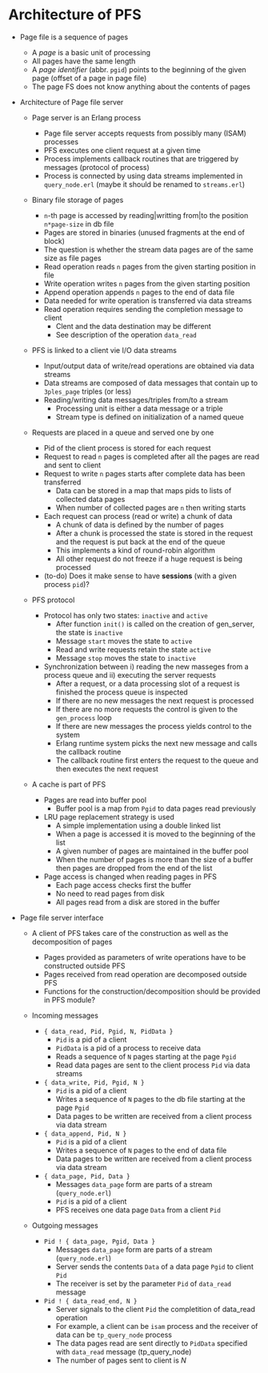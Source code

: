 #  Architecture of PFS

* Page file is a sequence of pages

    * A *page* is a basic unit of processing
    * All pages have the same length
    * A *page identifier* (abbr. ```pgid```) points to the beginning of the given page (offset of a page in page file)
    * The page FS does not know anything about the contents of pages

* Architecture of Page file server

    * Page server is an Erlang process

        * Page file server accepts requests from possibly many (ISAM) processes
        * PFS executes one client request at a given time
        * Process implements callback routines that are triggered by messages (protocol of process)
        * Process is connected by using data streams implemented in ```query_node.erl``` (maybe it should be renamed to ```streams.erl```)

    * Binary file storage of pages

        * ```n```-th page is accessed by reading|writting from|to the position ```n*page-size``` in db file
        * Pages are stored in binaries (unused fragments at the end of block)
        * The question is whether the stream data pages are of the same size as file pages
        * Read operation reads ```n``` pages from the given starting position in file
        * Write operation writes ```n``` pages from the given starting position
        * Append operation appends ```n``` pages to the end of data file
        * Data needed for write operation is transferred via data streams
        * Read operation requires sending the completion message to client 
            * Clent and the data destination may be different
            * See description of the operation ```data_read```

    * PFS is linked to a client vie I/O data streams

        * Input/output data of write/read operations are obtained via data streams
        * Data streams are composed of data messages that contain up to ```3ples_page``` triples (or less)
        * Reading/writing data messages/triples from/to a stream
            * Processing unit is either a data message or a triple
            * Stream type is defined on initialization of a named queue

    * Requests are placed in a queue and served one by one

        * Pid of the client process is stored for each request
        * Request to read ```n``` pages is completed after all the pages are read and sent to client
        * Request to write ```n``` pages starts after complete data has been transferred 
             * Data can be stored in a map that maps pids to lists of collected data pages
             * When number of collected pages are ```n``` then writing starts
        * Each request can process (read or write) a chunk of data 
             * A chunk of data is defined by the number of pages
             * After a chunk is processed the state is stored in the request and the request is put back at the end of the queue
             * This implements a kind of round-robin algorithm
             * All other request do not freeze if a huge request is being processed
        * (to-do) Does it make sense to have **sessions** (with a given process `pid`)?

    * PFS protocol

        * Protocol has only two states: ```inactive``` and ```active```
             * After function ```init()``` is called on the creation of gen_server, the state is ```inactive```
             * Message ```start``` moves the state to ```active ```
             * Read and write requests retain the state ```active```
             * Message ```stop``` moves the state to ```inactive```
        * Synchronization between i) reading the new masseges from a process queue and ii) executing the server requests
             * After a request, or a data processing slot of a request is finished the process queue is inspected
             * If there are no new messages the next request is processed
             * If there are no more requests the control is given to the ```gen_process``` loop 
             * If there are new messages the process yields control to the system
             * Erlang runtime system picks the next new message and calls the callback routine
             * The callback routine first enters the request to the queue and then executes the next request

    * A cache is part of PFS

        * Pages are read into buffer pool
             * Buffer pool is a map from ```Pgid``` to data pages read previously
        * LRU page replacement strategy is used 
             * A simple implementation using a double linked list
             * When a page is accessed it is moved to the beginning of the list
             * A given number of pages are maintained in the buffer pool
             * When the number of pages is more than the size of a buffer then pages are dropped from the end of the list
        * Page access is changed when reading pages in PFS
             * Each page access checks first the buffer
             * No need to read pages from disk
             * All pages read from a disk are stored in the buffer

* Page file server interface

    * A client of PFS takes care of the construction as well as the decomposition of pages
        * Pages provided as parameters of write operations have to be constructed outside PFS
        * Pages received from read operation are decomposed outside PFS
        * Functions for the construction/decomposition should be provided in PFS module?

    * Incoming messages

        * ```{ data_read, Pid, Pgid, N, PidData }```
             * ```Pid``` is a pid of a client
             * ```PidData``` is a pid of a process to receive data
    	     * Reads a sequence of ```N``` pages starting at the page ```Pgid```
             * Read data pages are sent to the client process ```Pid``` via data streams
        * ```{ data_write, Pid, Pgid, N }```
             * ```Pid``` is a pid of a client
             * Writes a sequence of ```N``` pages to the db file starting at the page ```Pgid```
             * Data pages to be written are received from a client process via data stream
        * ```{ data_append, Pid, N }```
             * ```Pid``` is a pid of a client
             * Writes a sequence of ```N``` pages to the end of data file
             * Data pages to be written are received from a client process via data stream
        * ```{ data_page, Pid, Data }```
             * Messages ```data_page``` form are parts of a stream (```query_node.erl```)
             * ```Pid``` is a pid of a client 
             * PFS receives one data page ```Data``` from a client ```Pid```

    * Outgoing messages

        * ```Pid ! { data_page, Pgid, Data }```
             * Messages ```data_page``` form are parts of a stream (```query_node.erl```)
             * Server sends the contents ```Data``` of a data page ```Pgid``` to client ```Pid```
             * The receiver is set by the parameter ```Pid``` of ```data_read``` message
        * ```Pid ! { data_read_end, N }```
             * Server signals to the client ```Pid``` the completition of data_read operation
             * For example, a client can be ```isam``` process and the receiver of data can be ```tp_query_node``` process
             * The data pages read are sent directly to ```PidData``` specified with ```data_read``` message (tp_query_node)
             * The number of pages sent to client is *N* 

